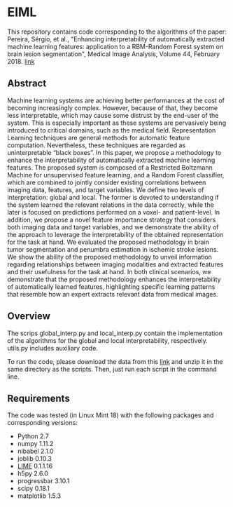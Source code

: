 # EIML

This repository contains code corresponding to the algorithms of the paper: Pereira, Sérgio, et al., "Enhancing interpretability of automatically extracted machine learning features: application to a RBM-Random Forest system on brain lesion segmentation", Medical Image Analysis, Volume 44, February 2018. [link](https://www.sciencedirect.com/science/article/pii/S1361841517301901)

## Abstract

Machine learning systems are achieving better performances at the cost of becoming increasingly complex. However, because of that, they become less interpretable, which may cause some distrust by the end-user of the system. This is especially important as these systems are pervasively being introduced to critical domains, such as the medical field. Representation Learning techniques are general methods for automatic feature computation. Nevertheless, these techniques are regarded as uninterpretable “black boxes”. In this paper, we propose a methodology to enhance the interpretability of automatically extracted machine learning features. The proposed system is composed of a Restricted Boltzmann Machine for unsupervised feature learning, and a Random Forest classifier, which are combined to jointly consider existing correlations between imaging data, features, and target variables. We define two levels of interpretation: global and local. The former is devoted to understanding if the system learned the relevant relations in the data correctly, while the later is focused on predictions performed on a voxel- and patient-level. In addition, we propose a novel feature importance strategy that considers both imaging data and target variables, and we demonstrate the ability of the approach to leverage the interpretability of the obtained representation for the task at hand. We evaluated the proposed methodology in brain tumor segmentation and penumbra estimation in ischemic stroke lesions. We show the ability of the proposed methodology to unveil information regarding relationships between imaging modalities and extracted features and their usefulness for the task at hand. In both clinical scenarios, we demonstrate that the proposed methodology enhances the interpretability of automatically learned features, highlighting specific learning patterns that resemble how an expert extracts relevant data from medical images.

## Overview

The scrips global_interp.py and local_interp.py contain the implementation of the algorithms for the global and local interpretability, respectively. utils.py includes auxiliary code.

To run the code, please download the data from this [link](https://onedrive.live.com/download?cid=2EFF66F88186764E&resid=2EFF66F88186764E%21173&authkey=APZnjxNEA9j3rSY) and unzip it in the same directory as the scripts. Then, just run each script in the command line.

## Requirements
The code was tested (in Linux Mint 18) with the following packages and corresponding versions:

- Python 2.7
- numpy 1.11.2
- nibabel 2.1.0
- joblib 0.10.3
- [LIME](https://github.com/marcotcr/lime) 0.1.1.16
- h5py 2.6.0
- progressbar 3.10.1
- scipy 0.18.1
- matplotlib 1.5.3
